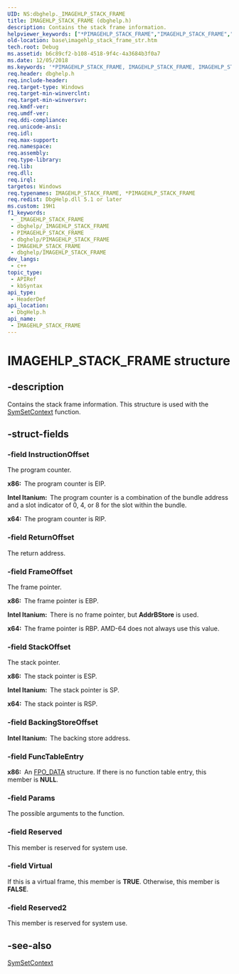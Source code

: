 ```yaml
---
UID: NS:dbghelp._IMAGEHLP_STACK_FRAME
title: IMAGEHLP_STACK_FRAME (dbghelp.h)
description: Contains the stack frame information.
helpviewer_keywords: ["*PIMAGEHLP_STACK_FRAME","IMAGEHLP_STACK_FRAME","IMAGEHLP_STACK_FRAME structure","PIMAGEHLP_STACK_FRAME","PIMAGEHLP_STACK_FRAME structure pointer","_IMAGEHLP_STACK_FRAME","_win32_imagehlp_stack_frame_str","base.imagehlp_stack_frame_str","dbghelp/IMAGEHLP_STACK_FRAME","dbghelp/PIMAGEHLP_STACK_FRAME"]
old-location: base\imagehlp_stack_frame_str.htm
tech.root: Debug
ms.assetid: b6c89cf2-b108-4518-9f4c-4a3684b3f0a7
ms.date: 12/05/2018
ms.keywords: '*PIMAGEHLP_STACK_FRAME, IMAGEHLP_STACK_FRAME, IMAGEHLP_STACK_FRAME structure, PIMAGEHLP_STACK_FRAME, PIMAGEHLP_STACK_FRAME structure pointer, _IMAGEHLP_STACK_FRAME, _win32_imagehlp_stack_frame_str, base.imagehlp_stack_frame_str, dbghelp/IMAGEHLP_STACK_FRAME, dbghelp/PIMAGEHLP_STACK_FRAME'
req.header: dbghelp.h
req.include-header: 
req.target-type: Windows
req.target-min-winverclnt: 
req.target-min-winversvr: 
req.kmdf-ver: 
req.umdf-ver: 
req.ddi-compliance: 
req.unicode-ansi: 
req.idl: 
req.max-support: 
req.namespace: 
req.assembly: 
req.type-library: 
req.lib: 
req.dll: 
req.irql: 
targetos: Windows
req.typenames: IMAGEHLP_STACK_FRAME, *PIMAGEHLP_STACK_FRAME
req.redist: DbgHelp.dll 5.1 or later
ms.custom: 19H1
f1_keywords:
 - _IMAGEHLP_STACK_FRAME
 - dbghelp/_IMAGEHLP_STACK_FRAME
 - PIMAGEHLP_STACK_FRAME
 - dbghelp/PIMAGEHLP_STACK_FRAME
 - IMAGEHLP_STACK_FRAME
 - dbghelp/IMAGEHLP_STACK_FRAME
dev_langs:
 - c++
topic_type:
 - APIRef
 - kbSyntax
api_type:
 - HeaderDef
api_location:
 - DbgHelp.h
api_name:
 - IMAGEHLP_STACK_FRAME
---
```


# IMAGEHLP_STACK_FRAME structure


## -description

Contains the stack frame information. This structure is used with the 
<a href="https://docs.microsoft.com/windows/desktop/api/dbghelp/nf-dbghelp-symsetcontext">SymSetContext</a> function.

## -struct-fields

### -field InstructionOffset

The program counter. 




<b>x86:  </b>The program counter is EIP.

<b>Intel Itanium:  </b>The program counter is a combination of the bundle address and a slot indicator of 0, 4, or 8 for the slot within the bundle.

<b>x64:  </b>The program counter is RIP.

### -field ReturnOffset

The return address.

### -field FrameOffset

The frame pointer. 




<b>x86:  </b>The frame pointer is EBP.

<b>Intel Itanium:  </b>There is no frame pointer, but <b>AddrBStore</b> is used.

<b>x64:  </b>The frame pointer is RBP. AMD-64 does not always use this value.

### -field StackOffset

The stack pointer. 




<b>x86:  </b>The stack pointer is ESP.

<b>Intel Itanium:  </b>The stack pointer is SP.

<b>x64:  </b>The stack pointer is RSP.

### -field BackingStoreOffset

<b>Intel Itanium:  </b>The backing store address.

### -field FuncTableEntry

<b>x86:  </b>An 
<a href="https://docs.microsoft.com/windows/desktop/api/winnt/ns-winnt-fpo_data">FPO_DATA</a> structure. If there is no function table entry, this member is <b>NULL</b>.

### -field Params

The possible arguments to the function.

### -field Reserved

This member is reserved for system use.

### -field Virtual

If this is a virtual frame, this member is <b>TRUE</b>. Otherwise, this member is <b>FALSE</b>.

### -field Reserved2

This member is reserved for system use.

## -see-also

<a href="https://docs.microsoft.com/windows/desktop/api/dbghelp/nf-dbghelp-symsetcontext">SymSetContext</a>

